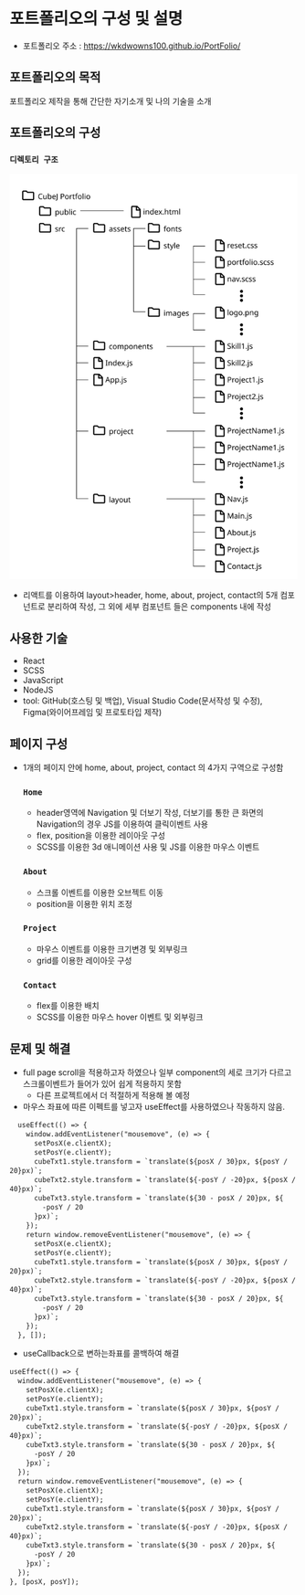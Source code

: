 # 포트폴리오의 구성 및 설명

- 포트폴리오 주소 : <https://wkdwowns100.github.io/PortFolio/>

## 포트폴리오의 목적

포트폴리오 제작을 통해 간단한 자기소개 및 나의 기술을 소개

## 포트폴리오의 구성

### `디렉토리 구조`

<img src="./structure.png" width="600px" alt="디렉토리구조"></img>

- 리액트를 이용하여 layout>header, home, about, project, contact의
  5개 컴포넌트로 분리하여 작성, 그 외에 세부 컴포넌트 들은 components 내에 작성

## 사용한 기술

- React
- SCSS
- JavaScript
- NodeJS
- tool: GitHub(호스팅 및 백업), Visual Studio Code(문서작성 및 수정), Figma(와이어프레임 및 프로토타입 제작)

## 페이지 구성

- 1개의 페이지 안에 home, about, project, contact 의 4가지 구역으로 구성함

  ### `Home`

  - header영역에 Navigation 및 더보기 작성, 더보기를 통한 큰 화면의 Navigation의 경우 JS를 이용하여 클릭이벤트 사용
  - flex, position을 이용한 레이아웃 구성
  - SCSS를 이용한 3d 애니메이션 사용 및 JS를 이용한 마우스 이벤트

  ### `About`

  - 스크롤 이벤트를 이용한 오브젝트 이동
  - position을 이용한 위치 조정

  ### `Project`

  - 마우스 이벤트를 이용한 크기변경 및 외부링크
  - grid를 이용한 레이아웃 구성

  ### `Contact`

  - flex를 이용한 배치
  - SCSS를 이용한 마우스 hover 이벤트 및 외부링크

## 문제 및 해결

- full page scroll을 적용하고자 하였으나 일부 component의 세로 크기가 다르고 스크롤이벤트가 들어가 있어 쉽게 적용하지 못함
  - 다른 프로젝트에서 더 적절하게 적용해 볼 예정
- 마우스 좌표에 따른 이펙트를 넣고자 useEffect를 사용하였으나 작동하지 않음.

```
  useEffect(() => {
    window.addEventListener("mousemove", (e) => {
      setPosX(e.clientX);
      setPosY(e.clientY);
      cubeTxt1.style.transform = `translate(${posX / 30}px, ${posY / 20}px)`;
      cubeTxt2.style.transform = `translate(${-posY / -20}px, ${posX / 40}px)`;
      cubeTxt3.style.transform = `translate(${30 - posX / 20}px, ${
        -posY / 20
      }px)`;
    });
    return window.removeEventListener("mousemove", (e) => {
      setPosX(e.clientX);
      setPosY(e.clientY);
      cubeTxt1.style.transform = `translate(${posX / 30}px, ${posY / 20}px)`;
      cubeTxt2.style.transform = `translate(${-posY / -20}px, ${posX / 40}px)`;
      cubeTxt3.style.transform = `translate(${30 - posX / 20}px, ${
        -posY / 20
      }px)`;
    });
  }, []);
```

- useCallback으로 변하는좌표를 콜백하여 해결

```
useEffect(() => {
  window.addEventListener("mousemove", (e) => {
    setPosX(e.clientX);
    setPosY(e.clientY);
    cubeTxt1.style.transform = `translate(${posX / 30}px, ${posY / 20}px)`;
    cubeTxt2.style.transform = `translate(${-posY / -20}px, ${posX / 40}px)`;
    cubeTxt3.style.transform = `translate(${30 - posX / 20}px, ${
      -posY / 20
    }px)`;
  });
  return window.removeEventListener("mousemove", (e) => {
    setPosX(e.clientX);
    setPosY(e.clientY);
    cubeTxt1.style.transform = `translate(${posX / 30}px, ${posY / 20}px)`;
    cubeTxt2.style.transform = `translate(${-posY / -20}px, ${posX / 40}px)`;
    cubeTxt3.style.transform = `translate(${30 - posX / 20}px, ${
      -posY / 20
    }px)`;
  });
}, [posX, posY]);
```
